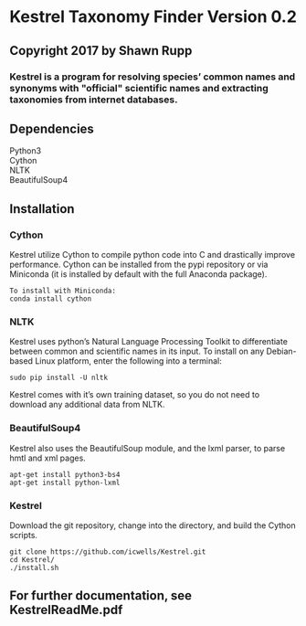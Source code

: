 # Kestrel Taxonomy Finder Version 0.2

## Copyright 2017 by Shawn Rupp

### Kestrel is a program for resolving species’ common names and synonyms with "official" scientific names and extracting taxonomies from internet databases.

## Dependencies
Python3  
Cython  
NLTK  
BeautifulSoup4

## Installation

### Cython
Kestrel utilize Cython to compile python code into C and drastically improve performance. Cython can be installed from the pypi repository or via Miniconda (it is installed by default with the full Anaconda package).

	To install with Miniconda:
	conda install cython

### NLTK
Kestrel uses python’s Natural Language Processing Toolkit to differentiate between common and scientific names in its input. To install on any Debian-based Linux platform, enter the following into a terminal:

	sudo pip install -U nltk

Kestrel comes with it’s own training dataset, so you do not need to download any additional data from NLTK. 

### BeautifulSoup4
Kestrel also uses the BeautifulSoup module, and the lxml parser, to parse hmtl and xml pages.

	apt-get install python3-bs4
	apt-get install python-lxml

### Kestrel
Download the git repository, change into the directory, and build the Cython scripts.

	git clone https://github.com/icwells/Kestrel.git
	cd Kestrel/
	./install.sh

## For further documentation, see KestrelReadMe.pdf
